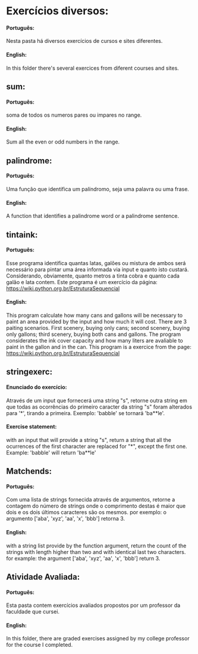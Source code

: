 # Exercícios diversos:

#### Português:

Nesta pasta há diversos exercícios de cursos e sites diferentes.

#### English:

In this folder there's several exercices from diferent courses and sites.

## sum:

#### Português:

soma de todos os numeros pares ou impares no range. 

#### English:

Sum all the even or odd numbers in the range.

## palindrome:

#### Português:

Uma função que identifica um palíndromo, seja uma palavra ou uma frase. 

#### English:

A function that identifies a palindrome word or a palindrome sentence.

## tintaink:

#### Português:

Esse programa identifica quantas latas, galões ou mistura de ambos será necessário para pintar 
uma área informada via input e quanto isto custará. Considerando, obviamente, 
quanto metros a tinta cobra e quanto cada galão e lata contem. Este programa é um exercício da página: https://wiki.python.org.br/EstruturaSequencial

#### English:

This program calculate how many cans and gallons will be necessary to paint an area provided by the input and how much it will cost. There are 3 paiting scenarios. 
First scenery, buying only cans; second scenery, buying only gallons; third scenery, buying both cans and gallons. The program considerates the ink cover capacity and
how many liters are avaliable to paint in the gallon and in the can. This program is a exercice from the page: https://wiki.python.org.br/EstruturaSequencial

## stringexerc:

#### Enunciado do exercício:

Através de um input que fornecerá uma string "s", retorne outra string em que
todas as ocorrências do primeiro caracter da string "s"
foram alterados para '*', tirando a primeira.
Exemplo: 'babble' se tornará 'ba**le'.

#### Exercise statement:

with an input that will provide a string "s", return a string that all the ocurrences of the first
character are replaced for "*", except the first one.
Example: 'babble' will return 'ba**le'

##  Matchends:

#### Português:

Com uma lista de strings fornecida através de argumentos, retorne a contagem do número de
strings onde o comprimento destas é maior que dois e os dois últimos caracteres são os mesmos.
por exemplo: o argumento ['aba', 'xyz', 'aa', 'x', 'bbb'] retorna 3.

#### English:

with a string list provide by the function argument, return the count of the strings with length 
higher than two and with identical last two characters.
for example: the argument ['aba', 'xyz', 'aa', 'x', 'bbb'] return 3.

## Atividade Avaliada:

#### Português:

Esta pasta contem exercícios avaliados propostos por um professor da faculdade que cursei.

#### English:

In this folder, there are graded exercises assigned by my college professor for the course I completed.